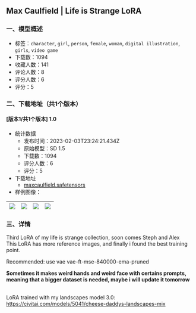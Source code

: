 ## Max Caulfield | Life is Strange LoRA
### 一、模型概述

- 标签：`character`, `girl`, `person`, `female`, `woman`, `digital illustration`, `girls`, `video game`
- 下载数：1094
- 收藏人数：141
- 评论人数：8
- 评分人数：6
- 评分：5

### 二、下载地址（共1个版本）

#### [版本1/共1个版本] 1.0

- 统计数据
  - 发布时间：2023-02-03T23:24:21.434Z
  - 原始模型：SD 1.5
  - 下载数：1094
  - 评分人数：6
  - 评分：5
- 下载地址
  - [maxcaulfield.safetensors](https://civitai.com/api/download/models/7445)
- 样例图像：

| <img src="https://image.civitai.com/xG1nkqKTMzGDvpLrqFT7WA/063399b7-2a5f-4a14-1f76-6a8a0dbeed00/width=450/69618.jpeg" /> | <img src="https://image.civitai.com/xG1nkqKTMzGDvpLrqFT7WA/d5a05b59-e6d8-4d89-bf0d-50adf369d800/width=450/69587.jpeg" /> | <img src="https://image.civitai.com/xG1nkqKTMzGDvpLrqFT7WA/bd1b8be9-dfba-409a-f6f4-8a6d66ccdb00/width=450/69595.jpeg" /> | <img src="https://image.civitai.com/xG1nkqKTMzGDvpLrqFT7WA/a3a84080-a1c7-44d9-b961-ea80c8364200/width=450/69594.jpeg" /> |
| ---- | ---- | ---- | ---- |


### 三、详情
<p>Third LoRA of my life is strange collection, soon comes Steph and Alex<br />This LoRA has more reference images, and finally i found the best training point.</p><p>Recommended: use vae vae-ft-mse-840000-ema-pruned</p><p><strong>Sometimes it makes weird hands and weird face with certains prompts, meaning that a bigger dataset is needed, maybe i will update it tomorrow</strong></p><p><br />LoRA trained with my landscapes model 3.0: <a target="_blank" rel="ugc" href="https://civitai.com/models/5041/cheese-daddys-landscapes-mix">https://civitai.com/models/5041/cheese-daddys-landscapes-mix</a></p>